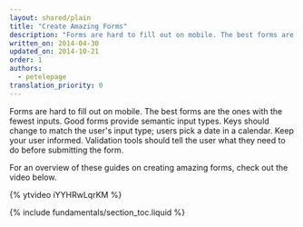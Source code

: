 ```yaml
---
layout: shared/plain
title: "Create Amazing Forms"
description: "Forms are hard to fill out on mobile. The best forms are the ones with the fewest inputs."
written_on: 2014-04-30
updated_on: 2014-10-21
order: 1
authors:
  - petelepage
translation_priority: 0
---
```


<p class="intro">
  Forms are hard to fill out on mobile. The best forms are the ones with the fewest inputs. Good forms provide semantic input types. Keys should change to match the user's input type; users pick a date in a calendar. Keep your user informed. Validation tools should tell the user what they need to do before submitting the form.
</p>

For an overview of these guides on creating amazing forms, check out the video below.

{% ytvideo iYYHRwLqrKM %}

{% include fundamentals/section_toc.liquid %}
